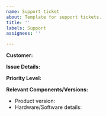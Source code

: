 ```yaml
---
name: Support ticket
about: Template for support tickets.
title: ''
labels: Support
assignees: ''

---
```


**Customer:** <Email Address>

**Issue Details:** <Description from Email>

**Priority Level:** <TBD during triage>

**Relevant Components/Versions:**
- Product version:
- Hardware/Software details:

